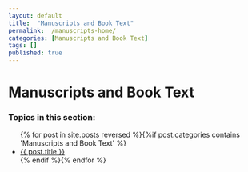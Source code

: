 ```yaml
---
layout: default
title:  "Manuscripts and Book Text"
permalink:  /manuscripts-home/
categories: [Manuscripts and Book Text]
tags: []
published: true
---
```


<div data-type="part" class="hsecpart" data-hederis-type="hsecpart" id="manuscripts-home" data-pi-attrs="id: manuscripts-home" role="doc-part" data-author-name=" " data-book-title=" " title="Manuscripts and Book Text"><h1 data-hederis-type="hblkchaptitle" class="hblkchaptitle" id="pzDF9KWmg">Manuscripts and Book Text</h1><h3>Topics in this section:</h3><ul class="">{% for post in site.posts reversed %}{%if post.categories contains 'Manuscripts and Book Text' %}<li class=""><a class="" href="{{ post.url }}">{{ post.title }}</a></li>{% endif %}{% endfor %}</ul></div>